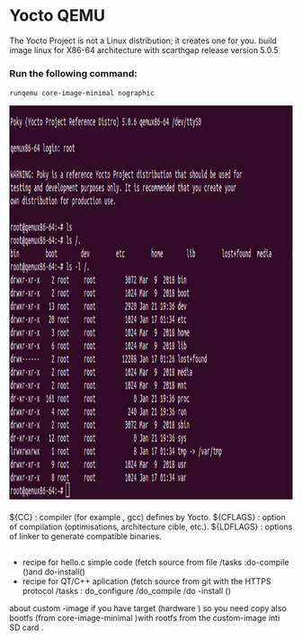 # Yocto QEMU 
The Yocto Project is not a Linux distribution; it creates one for you.
build image linux  for X86-64 architecture  with scarthgap release version 5.0.5
### Run the following command:

```bash
runqemu core-image-minimal nographic 
```
 <img src="runqemu.png" alt="coonect to the machine  " width="900" height="700"> 
 
#### 
${CC} : compiler (for example , gcc) defines by  Yocto.
${CFLAGS} : option of  compilation (optimisations, architecture cible, etc.).
${LDFLAGS} : options of  linker to generate compatible binaries.
## 
- recipe for hello.c simple code (fetch source from file /tasks :do-compile ()and do-install()
- recipe for QT/C++  aplication (fetch source from git with the HTTPS  protocol /tasks : do_configure /do_compile /do -install ()
  
about custom -image if you have target (hardware ) so you need copy also bootfs (from core-image-minimal )with rootfs from the custom-image inti SD card . 
